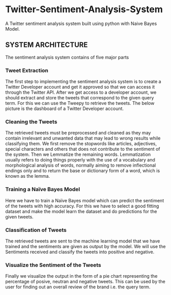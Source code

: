 # Twitter-Sentiment-Analysis-System
A Twitter sentiment analysis system built using python with Naive Bayes Model.

## SYSTEM ARCHITECTURE
The sentiment analysis system contains of five major parts

 
### Tweet Extraction
The first step to implementing the sentiment analysis system is to create a Twitter Developer account and get it approved so that we can access it through the Twitter API. After we get access to a developer account, we should extract and store the tweets that correspond to the given query term. For this we can use the Tweepy  to retrieve the tweets. The below picture is the dashboard of a Twitter Developer account.
 
### Cleaning the Tweets 
The retrieved tweets must be preprocessed and cleaned as they may contain irrelevant and unwanted data that may lead to wrong results while classifying them. We first remove the stopwords like articles, adjectives, special characters and others that does not contribute to the sentiment of the system. Then we Lemmatize the remaining words. Lemmatization usually refers to doing things properly with the use of a vocabulary and morphological analysis of words, normally aiming to remove inflectional endings only and to return the base or dictionary form of a word, which is known as the lemma.  

### Training a Naïve Bayes Model
Here we have to train a Naïve Bayes model which can predict the sentiment of the tweets with high accuracy. For this we have to select a good fitting dataset and make the model learn the dataset and do predictions for the given tweets.

### Classification of Tweets
The retrieved tweets are sent to the machine learning model that we have trained and the sentiments are given as output by the model. We will use the Sentiments received and classify the tweets into positive and negative.

### Visualize the Sentiment of the Tweets
Finally we visualize the output in the form of a pie chart representing the percentage of posive, neutran and negative tweets. This can be used by the user for finding out an overall review of the brand i.e. the query term.

